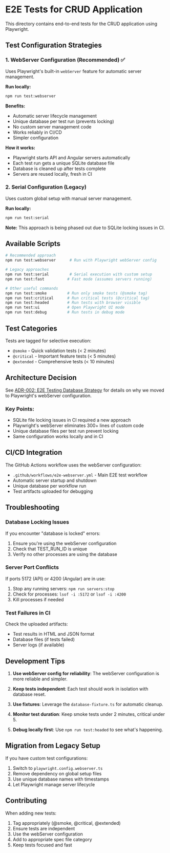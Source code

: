 # E2E Tests for CRUD Application

This directory contains end-to-end tests for the CRUD application using Playwright.

## Test Configuration Strategies

### 1. WebServer Configuration (Recommended) ✅

Uses Playwright's built-in `webServer` feature for automatic server management.

**Run locally:**
```bash
npm run test:webserver
```

**Benefits:**
- Automatic server lifecycle management
- Unique database per test run (prevents locking)
- No custom server management code
- Works reliably in CI/CD
- Simpler configuration

**How it works:**
- Playwright starts API and Angular servers automatically
- Each test run gets a unique SQLite database file
- Database is cleaned up after tests complete
- Servers are reused locally, fresh in CI

### 2. Serial Configuration (Legacy)

Uses custom global setup with manual server management.

**Run locally:**
```bash
npm run test:serial
```

**Note:** This approach is being phased out due to SQLite locking issues in CI.

## Available Scripts

```bash
# Recommended approach
npm run test:webserver      # Run with Playwright webServer config

# Legacy approaches
npm run test:serial         # Serial execution with custom setup
npm run test:fast          # Fast mode (assumes servers running)

# Other useful commands
npm run test:smoke         # Run only smoke tests (@smoke tag)
npm run test:critical      # Run critical tests (@critical tag)
npm run test:headed        # Run tests with browser visible
npm run test:ui            # Open Playwright UI mode
npm run test:debug         # Run tests in debug mode
```

## Test Categories

Tests are tagged for selective execution:
- `@smoke` - Quick validation tests (< 2 minutes)
- `@critical` - Important feature tests (< 5 minutes)
- `@extended` - Comprehensive tests (< 10 minutes)

## Architecture Decision

See [ADR-002: E2E Testing Database Strategy](../../docs/Decisions/0002-E2E-Testing-Database-Strategy.md) for details on why we moved to Playwright's webServer configuration.

### Key Points:
- SQLite file locking issues in CI required a new approach
- Playwright's webServer eliminates 300+ lines of custom code
- Unique database files per test run prevent locking
- Same configuration works locally and in CI

## CI/CD Integration

The GitHub Actions workflow uses the webServer configuration:
- `.github/workflows/e2e-webserver.yml` - Main E2E test workflow
- Automatic server startup and shutdown
- Unique database per workflow run
- Test artifacts uploaded for debugging

## Troubleshooting

### Database Locking Issues
If you encounter "database is locked" errors:
1. Ensure you're using the webServer configuration
2. Check that TEST_RUN_ID is unique
3. Verify no other processes are using the database

### Server Port Conflicts
If ports 5172 (API) or 4200 (Angular) are in use:
1. Stop any running servers: `npm run servers:stop`
2. Check for processes: `lsof -i :5172` or `lsof -i :4200`
3. Kill processes if needed

### Test Failures in CI
Check the uploaded artifacts:
- Test results in HTML and JSON format
- Database files (if tests failed)
- Server logs (if available)

## Development Tips

1. **Use webServer config for reliability**: The webServer configuration is more reliable and simpler.

2. **Keep tests independent**: Each test should work in isolation with database reset.

3. **Use fixtures**: Leverage the `database-fixture.ts` for automatic cleanup.

4. **Monitor test duration**: Keep smoke tests under 2 minutes, critical under 5.

5. **Debug locally first**: Use `npm run test:headed` to see what's happening.

## Migration from Legacy Setup

If you have custom test configurations:
1. Switch to `playwright.config.webserver.ts`
2. Remove dependency on global setup files
3. Use unique database names with timestamps
4. Let Playwright manage server lifecycle

## Contributing

When adding new tests:
1. Tag appropriately (@smoke, @critical, @extended)
2. Ensure tests are independent
3. Use the webServer configuration
4. Add to appropriate spec file category
5. Keep tests focused and fast